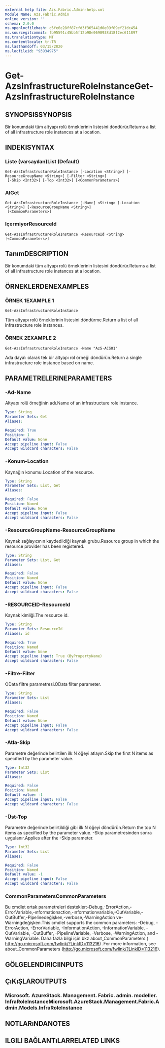 ```yaml
---
external help file: Azs.Fabric.Admin-help.xml
Module Name: Azs.Fabric.Admin
online version: ''
schema: 2.0.0
ms.openlocfilehash: c5fe6e28ff87cfd3f365441d0e09f09ef21dc454
ms.sourcegitcommit: fb95591c45bb5f12b98e0690938d18f2ec611897
ms.translationtype: MT
ms.contentlocale: tr-TR
ms.lasthandoff: 03/15/2020
ms.locfileid: "93934975"
---
```

# <span data-ttu-id="148f7-101">Get-AzsInfrastructureRoleInstance</span><span class="sxs-lookup"><span data-stu-id="148f7-101">Get-AzsInfrastructureRoleInstance</span></span>

## <span data-ttu-id="148f7-102">SYNOPSIS</span><span class="sxs-lookup"><span data-stu-id="148f7-102">SYNOPSIS</span></span>
<span data-ttu-id="148f7-103">Bir konumdaki tüm altyapı rolü örneklerinin listesini döndürür.</span><span class="sxs-lookup"><span data-stu-id="148f7-103">Returns a list of all infrastructure role instances at a location.</span></span>

## <span data-ttu-id="148f7-104">INDEKI</span><span class="sxs-lookup"><span data-stu-id="148f7-104">SYNTAX</span></span>

### <span data-ttu-id="148f7-105">Liste (varsayılan)</span><span class="sxs-lookup"><span data-stu-id="148f7-105">List (Default)</span></span>
```
Get-AzsInfrastructureRoleInstance [-Location <String>] [-ResourceGroupName <String>] [-Filter <String>]
 [-Skip <Int32>] [-Top <Int32>] [<CommonParameters>]
```

### <span data-ttu-id="148f7-106">Al</span><span class="sxs-lookup"><span data-stu-id="148f7-106">Get</span></span>
```
Get-AzsInfrastructureRoleInstance [-Name] <String> [-Location <String>] [-ResourceGroupName <String>]
 [<CommonParameters>]
```

### <span data-ttu-id="148f7-107">Içermiyor</span><span class="sxs-lookup"><span data-stu-id="148f7-107">ResourceId</span></span>
```
Get-AzsInfrastructureRoleInstance -ResourceId <String> [<CommonParameters>]
```

## <span data-ttu-id="148f7-108">Tanım</span><span class="sxs-lookup"><span data-stu-id="148f7-108">DESCRIPTION</span></span>
<span data-ttu-id="148f7-109">Bir konumdaki tüm altyapı rolü örneklerinin listesini döndürür.</span><span class="sxs-lookup"><span data-stu-id="148f7-109">Returns a list of all infrastructure role instances at a location.</span></span>

## <span data-ttu-id="148f7-110">ÖRNEKLERDEN</span><span class="sxs-lookup"><span data-stu-id="148f7-110">EXAMPLES</span></span>

### <span data-ttu-id="148f7-111">ÖRNEK 1</span><span class="sxs-lookup"><span data-stu-id="148f7-111">EXAMPLE 1</span></span>
```
Get-AzsInfrastructureRoleInstance
```

<span data-ttu-id="148f7-112">Tüm altyapı rolü örneklerinin listesini döndürme.</span><span class="sxs-lookup"><span data-stu-id="148f7-112">Return a list of all infrastructure role instances.</span></span>

### <span data-ttu-id="148f7-113">ÖRNEK 2</span><span class="sxs-lookup"><span data-stu-id="148f7-113">EXAMPLE 2</span></span>
```
Get-AzsInfrastructureRoleInstance -Name "AzS-ACS01"
```

<span data-ttu-id="148f7-114">Ada dayalı olarak tek bir altyapı rol örneği döndürün.</span><span class="sxs-lookup"><span data-stu-id="148f7-114">Return a single infrastructure role instance based on name.</span></span>

## <span data-ttu-id="148f7-115">PARAMETRELERINE</span><span class="sxs-lookup"><span data-stu-id="148f7-115">PARAMETERS</span></span>

### <span data-ttu-id="148f7-116">-Ad</span><span class="sxs-lookup"><span data-stu-id="148f7-116">-Name</span></span>
<span data-ttu-id="148f7-117">Altyapı rolü örneğinin adı.</span><span class="sxs-lookup"><span data-stu-id="148f7-117">Name of an infrastructure role instance.</span></span>

```yaml
Type: String
Parameter Sets: Get
Aliases:

Required: True
Position: 1
Default value: None
Accept pipeline input: False
Accept wildcard characters: False
```

### <span data-ttu-id="148f7-118">-Konum</span><span class="sxs-lookup"><span data-stu-id="148f7-118">-Location</span></span>
<span data-ttu-id="148f7-119">Kaynağın konumu.</span><span class="sxs-lookup"><span data-stu-id="148f7-119">Location of the resource.</span></span>

```yaml
Type: String
Parameter Sets: List, Get
Aliases:

Required: False
Position: Named
Default value: None
Accept pipeline input: False
Accept wildcard characters: False
```

### <span data-ttu-id="148f7-120">-ResourceGroupName</span><span class="sxs-lookup"><span data-stu-id="148f7-120">-ResourceGroupName</span></span>
<span data-ttu-id="148f7-121">Kaynak sağlayıcının kaydedildiği kaynak grubu.</span><span class="sxs-lookup"><span data-stu-id="148f7-121">Resource group in which the resource provider has been registered.</span></span>

```yaml
Type: String
Parameter Sets: List, Get
Aliases:

Required: False
Position: Named
Default value: None
Accept pipeline input: False
Accept wildcard characters: False
```

### <span data-ttu-id="148f7-122">-RESOURCEID</span><span class="sxs-lookup"><span data-stu-id="148f7-122">-ResourceId</span></span>
<span data-ttu-id="148f7-123">Kaynak kimliği.</span><span class="sxs-lookup"><span data-stu-id="148f7-123">The resource id.</span></span>

```yaml
Type: String
Parameter Sets: ResourceId
Aliases: id

Required: True
Position: Named
Default value: None
Accept pipeline input: True (ByPropertyName)
Accept wildcard characters: False
```

### <span data-ttu-id="148f7-124">-Filtre</span><span class="sxs-lookup"><span data-stu-id="148f7-124">-Filter</span></span>
<span data-ttu-id="148f7-125">OData filtre parametresi.</span><span class="sxs-lookup"><span data-stu-id="148f7-125">OData filter parameter.</span></span>

```yaml
Type: String
Parameter Sets: List
Aliases:

Required: False
Position: Named
Default value: None
Accept pipeline input: False
Accept wildcard characters: False
```

### <span data-ttu-id="148f7-126">-Atla</span><span class="sxs-lookup"><span data-stu-id="148f7-126">-Skip</span></span>
<span data-ttu-id="148f7-127">Parametre değerinde belirtilen ilk N öğeyi atlayın.</span><span class="sxs-lookup"><span data-stu-id="148f7-127">Skip the first N items as specified by the parameter value.</span></span>

```yaml
Type: Int32
Parameter Sets: List
Aliases:

Required: False
Position: Named
Default value: -1
Accept pipeline input: False
Accept wildcard characters: False
```

### <span data-ttu-id="148f7-128">-Üst</span><span class="sxs-lookup"><span data-stu-id="148f7-128">-Top</span></span>
<span data-ttu-id="148f7-129">Parametre değerinde belirtildiği gibi ilk N öğeyi döndürün.</span><span class="sxs-lookup"><span data-stu-id="148f7-129">Return the top N items as specified by the parameter value.</span></span>
<span data-ttu-id="148f7-130">-Skip parametresinden sonra uygulanır.</span><span class="sxs-lookup"><span data-stu-id="148f7-130">Applies after the -Skip parameter.</span></span>

```yaml
Type: Int32
Parameter Sets: List
Aliases:

Required: False
Position: Named
Default value: -1
Accept pipeline input: False
Accept wildcard characters: False
```

### <span data-ttu-id="148f7-131">CommonParameters</span><span class="sxs-lookup"><span data-stu-id="148f7-131">CommonParameters</span></span>
<span data-ttu-id="148f7-132">Bu cmdlet ortak parametreleri destekler:-Debug,-ErrorAction,-ErrorVariable,-ınformationaction,-ınformationvariable,-OutVariable,-OutBuffer,-Pipelinedeğişken,-verbose,-WarningAction ve-Warningdeğişken.</span><span class="sxs-lookup"><span data-stu-id="148f7-132">This cmdlet supports the common parameters: -Debug, -ErrorAction, -ErrorVariable, -InformationAction, -InformationVariable, -OutVariable, -OutBuffer, -PipelineVariable, -Verbose, -WarningAction, and -WarningVariable.</span></span> <span data-ttu-id="148f7-133">Daha fazla bilgi için bkz about_CommonParameters ( http://go.microsoft.com/fwlink/?LinkID=113216) .</span><span class="sxs-lookup"><span data-stu-id="148f7-133">For more information, see about_CommonParameters (http://go.microsoft.com/fwlink/?LinkID=113216).</span></span>

## <span data-ttu-id="148f7-134">GÖLGELENDIRICI</span><span class="sxs-lookup"><span data-stu-id="148f7-134">INPUTS</span></span>

## <span data-ttu-id="148f7-135">ÇıKıŞLAR</span><span class="sxs-lookup"><span data-stu-id="148f7-135">OUTPUTS</span></span>

### <span data-ttu-id="148f7-136">Microsoft. AzureStack. Management. Fabric. admin. modeller. InfraRoleInstance</span><span class="sxs-lookup"><span data-stu-id="148f7-136">Microsoft.AzureStack.Management.Fabric.Admin.Models.InfraRoleInstance</span></span>

## <span data-ttu-id="148f7-137">NOTLARıNDA</span><span class="sxs-lookup"><span data-stu-id="148f7-137">NOTES</span></span>

## <span data-ttu-id="148f7-138">ILGILI BAĞLANTıLAR</span><span class="sxs-lookup"><span data-stu-id="148f7-138">RELATED LINKS</span></span>
